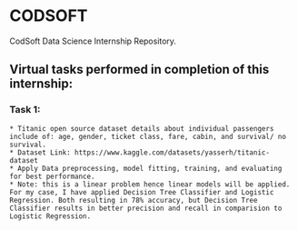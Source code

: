 # CODSOFT
CodSoft Data Science Internship Repository. 

## Virtual tasks performed in completion of this internship:

### Task 1:
    * Titanic open source dataset details about individual passengers include of: age, gender, ticket class, fare, cabin, and survival/ no survival. 
    * Dataset Link: https://www.kaggle.com/datasets/yasserh/titanic-dataset
    * Apply Data preprocessing, model fitting, training, and evaluating for best performance.
    * Note: this is a linear problem hence linear models will be applied. For my case, I have applied Decision Tree Classifier and Logistic Regression. Both resulting in 78% accuracy, but Decision Tree Classifier results in better precision and recall in comparision to Logistic Regression.